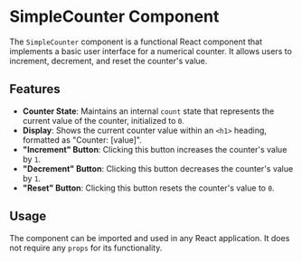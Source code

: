 # SimpleCounter Component

The `SimpleCounter` component is a functional React component that implements a basic user interface for a numerical
counter. It allows users to increment, decrement, and reset the counter's value.

## Features

- **Counter State**: Maintains an internal `count` state that represents the current value of the counter, initialized
  to `0`.
- **Display**: Shows the current counter value within an `<h1>` heading, formatted as "Counter: [value]".
- **"Increment" Button**: Clicking this button increases the counter's value by `1`.
- **"Decrement" Button**: Clicking this button decreases the counter's value by `1`.
- **"Reset" Button**: Clicking this button resets the counter's value to `0`.

## Usage

The component can be imported and used in any React application. It does not require any `props` for its functionality.
